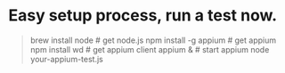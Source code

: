 # Easy setup process, run a test now.

> brew install node      # get node.js
> npm install -g appium  # get appium
> npm install wd         # get appium client
> appium &               # start appium
> node your-appium-test.js